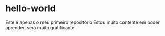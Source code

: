 # hello-world
Este é apenas o meu primeiro repositório
Estou muito contente em poder aprender, será muito gratificante
